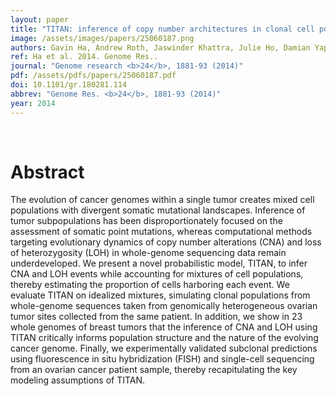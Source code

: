 ```yaml
---
layout: paper
title: "TITAN: inference of copy number architectures in clonal cell populations from tumor whole-genome sequence data."
image: /assets/images/papers/25060187.png
authors: Gavin Ha, Andrew Roth, Jaswinder Khattra, Julie Ho, Damian Yap, Leah M Prentice, Nataliya Melnyk, Andrew McPherson, Ali Bashashati, Emma Laks, Justina Biele, Jiarui Ding, Alan Le, Jamie Rosner, Karey Shumansky, Marco A Marra, C Blake Gilks, David G Huntsman, Jessica N McAlpine, Samuel Aparicio, Sohrab P Shah
ref: Ha et al. 2014. Genome Res..
journal: "Genome research <b>24</b>, 1881-93 (2014)"
pdf: /assets/pdfs/papers/25060187.pdf
doi: 10.1101/gr.180281.114
abbrev: "Genome Res. <b>24</b>, 1881-93 (2014)"
year: 2014
---
```


<br />
<div data-badge-popover="right" data-badge-type="donut" data-pmid="25060187" data-hide-no-mentions="true" class="altmetric-embed"></div>

# Abstract

The evolution of cancer genomes within a single tumor creates mixed cell populations with divergent somatic mutational landscapes. Inference of tumor subpopulations has been disproportionately focused on the assessment of somatic point mutations, whereas computational methods targeting evolutionary dynamics of copy number alterations (CNA) and loss of heterozygosity (LOH) in whole-genome sequencing data remain underdeveloped. We present a novel probabilistic model, TITAN, to infer CNA and LOH events while accounting for mixtures of cell populations, thereby estimating the proportion of cells harboring each event. We evaluate TITAN on idealized mixtures, simulating clonal populations from whole-genome sequences taken from genomically heterogeneous ovarian tumor sites collected from the same patient. In addition, we show in 23 whole genomes of breast tumors that the inference of CNA and LOH using TITAN critically informs population structure and the nature of the evolving cancer genome. Finally, we experimentally validated subclonal predictions using fluorescence in situ hybridization (FISH) and single-cell sequencing from an ovarian cancer patient sample, thereby recapitulating the key modeling assumptions of TITAN.


